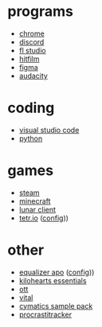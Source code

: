   # programs  
- [chrome](https://www.google.com/chrome/)
- [discord](https://discord.com/)
- [fl studio](image-line.com/fl-studio-download/)
- [hitfilm](https://account.fxhome.com/my-account/plans-products)
- [figma](figma.com/downloads/)
- [audacity](https://www.audacityteam.org/) 
  
# coding
- [visual studio code](https://code.visualstudio.com/download)
- [python](https://www.python.org/downloads/)

# games
- [steam](https://store.steampowered.com/about/)
- [minecraft](minecraft.net/ko-kr/download)
- [lunar client](https://www.lunarclient.com/download)
- [tetr.io](https://tetr.io/about/desktop/) ([config](./tetr.io)))

# other
- [equalizer apo](https://sourceforge.net/projects/equalizerapo/) ([config](./equalizer_apo)))
- [kilohearts essentials](https://kilohearts.com/products/kilohearts_essentials)
- [ott](https://xferrecords.com/freeware/)
- [vital](https://account.vital.audio/)
- [cymatics sample pack](https://cymatics.fm/pages/thank-free-samples-presets)
- [procrastitracker](https://strlen.com/procrastitracker/#download)
